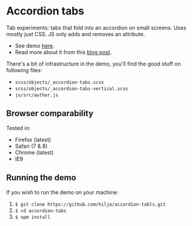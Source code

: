 # Accordion tabs

Tab experiments: tabs that fold into an accordion on small screens. Uses mostly just CSS. JS only adds and removes an attribute.

- See demo [here][demo].
- Read more about it from this [blog post].

There's a bit of infrastructure in the demo, you'll find the good stuff on following files:

- `scss/objects/_accordion-tabs.scss`
- `scss/objects/_accordion-tabs-vertical.scss`
- `js/src/author.js`

## Browser comparability

Tested in:

- Firefox (latest)
- Safari (7 & 8)
- Chrome (latest)
- IE9

## Running the demo

If you wish to run the demo on your machine:

1. `$ git clone https://github.com/hilja/accordion-tabls.git`
2. `$ cd accordion-tabs`
2. `$ npm install`

[demo]: http://demo.clubmate.fi/accordion-tabs/
[blog post]: http://clubmte.fi/simple-responsive-library-independent-tabbed-navigation
